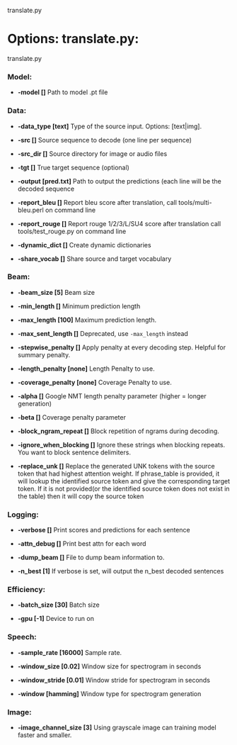 <!--- This file was automatically generated. Do not modify it manually but use the docs/options/generate.sh script instead. -->

translate.py
# Options: translate.py:
translate.py

### **Model**:
* **-model []** 
Path to model .pt file

### **Data**:
* **-data_type [text]** 
Type of the source input. Options: [text|img].

* **-src []** 
Source sequence to decode (one line per sequence)

* **-src_dir []** 
Source directory for image or audio files

* **-tgt []** 
True target sequence (optional)

* **-output [pred.txt]** 
Path to output the predictions (each line will be the decoded sequence

* **-report_bleu []** 
Report bleu score after translation, call tools/multi-bleu.perl on command line

* **-report_rouge []** 
Report rouge 1/2/3/L/SU4 score after translation call tools/test_rouge.py on
command line

* **-dynamic_dict []** 
Create dynamic dictionaries

* **-share_vocab []** 
Share source and target vocabulary

### **Beam**:
* **-beam_size [5]** 
Beam size

* **-min_length []** 
Minimum prediction length

* **-max_length [100]** 
Maximum prediction length.

* **-max_sent_length []** 
Deprecated, use `-max_length` instead

* **-stepwise_penalty []** 
Apply penalty at every decoding step. Helpful for summary penalty.

* **-length_penalty [none]** 
Length Penalty to use.

* **-coverage_penalty [none]** 
Coverage Penalty to use.

* **-alpha []** 
Google NMT length penalty parameter (higher = longer generation)

* **-beta []** 
Coverage penalty parameter

* **-block_ngram_repeat []** 
Block repetition of ngrams during decoding.

* **-ignore_when_blocking []** 
Ignore these strings when blocking repeats. You want to block sentence
delimiters.

* **-replace_unk []** 
Replace the generated UNK tokens with the source token that had highest
attention weight. If phrase_table is provided, it will lookup the identified
source token and give the corresponding target token. If it is not provided(or
the identified source token does not exist in the table) then it will copy the
source token

### **Logging**:
* **-verbose []** 
Print scores and predictions for each sentence

* **-attn_debug []** 
Print best attn for each word

* **-dump_beam []** 
File to dump beam information to.

* **-n_best [1]** 
If verbose is set, will output the n_best decoded sentences

### **Efficiency**:
* **-batch_size [30]** 
Batch size

* **-gpu [-1]** 
Device to run on

### **Speech**:
* **-sample_rate [16000]** 
Sample rate.

* **-window_size [0.02]** 
Window size for spectrogram in seconds

* **-window_stride [0.01]** 
Window stride for spectrogram in seconds

* **-window [hamming]** 
Window type for spectrogram generation

### **Image**:
* **-image_channel_size [3]** 
Using grayscale image can training model faster and smaller.
